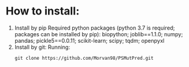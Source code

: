 # How to install: 
1. Install by pip
  Required python packages (python 3.7 is required; packages can be installed by pip):
  biopython; joblib==1.1.0; numpy; pandas; pickle5==0.0.11; scikit-learn; scipy; tqdm; openpyxl
2. Install by git:
   Running:
   ```
   git clone https://github.com/Morvan98/PSMutPred.git
   ```
    
